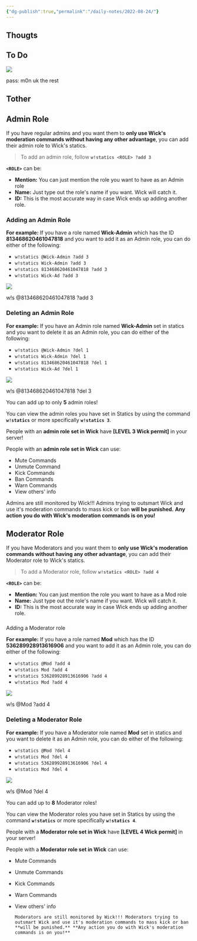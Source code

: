 ```yaml
---
{"dg-publish":true,"permalink":"/daily-notes/2022-08-24/"}
---
```


## Thougts

## To Do

![](https://i.imgur.com/FCAfjOw.png)

pass: m0n uk the rest

## Tother

## Admin Role

If you have regular admins and you want them to **only use Wick's moderation commands without having any other advantage**, you can add their admin role to Wick's statics.

> To add an admin role, follow **`w!statics <ROLE> ?add 3`**

**`<ROLE>`** can be:

-   **Mention:** You can just mention the role you want to have as an Admin role
-   **Name:** Just type out the role's name if you want. Wick will catch it.
-   **ID:** This is the most accurate way in case Wick ends up adding another role.


### Adding an Admin Role

**For example:** If you have a role named **Wick-Admin** which has the ID **813468620461047818** and you want to add it as an Admin role, you can do either of the following:

-   `w!statics @Wick-Admin ?add 3`
-   `w!statics Wick-Admin ?add 3`
-   `w!statics 813468620461047818 ?add 3`
-   `w!statics Wick-Ad ?add 3`


![](https://user-images.githubusercontent.com/73056456/111465134-c4838400-8732-11eb-808f-3ccedcd39e67.png)

w!s @813468620461047818 ?add 3

### Deleting an Admin Role

**For example:** If you have an Admin role named **Wick-Admin** set in statics and you want to delete it as an Admin role, you can do either of the following:

-   `w!statics @Wick-Admin ?del 1`
-   `w!statics Wick-Admin ?del 1`
-   `w!statics 813468620461047818 ?del 1`
-   `w!statics Wick-Ad ?del 1`


![](https://user-images.githubusercontent.com/73056456/111465152-c77e7480-8732-11eb-8903-444d090a26fc.png)

w!s @813468620461047818 ?del 3

You can add up to only **5** admin roles!

You can view the admin roles you have set in Statics by using the command **`w!statics`** or more specifically **`w!statics 3`**.

People with an **admin role set in Wick** have **[LEVEL 3 Wick permit]** in your server!

People with an **admin role set in Wick** can use:

-   Mute Commands
-   Unmute Command
-   Kick Commands
-   Ban Commands
-   Warn Commands
-   View others' info


Admins are still monitored by Wick!!! Admins trying to outsmart Wick and use it's moderation commands to mass kick or ban **will be punished.** **Any action you do with Wick's moderation commands is on you!**

## Moderator Role

If you have Moderators and you want them to **only use Wick's moderation commands without having any other advantage**, you can add their Moderator role to Wick's statics.

> To add a Moderator role, follow **`w!statics <ROLE> ?add 4`**

**`<ROLE>`** can be:

-   **Mention:** You can just mention the role you want to have as a Mod role
-   **Name:** Just type out the role's name if you want. Wick will catch it.
-   **ID:** This is the most accurate way in case Wick ends up adding another role.


###

Adding a Moderator role

**For example:** If you have a role named **Mod** which has the ID **536289928913616906** and you want to add it as an Admin role, you can do either of the following:

-   `w!statics @Mod ?add 4`
-   `w!statics Mod ?add 4`
-   `w!statics 536289928913616906 ?add 4`
-   `w!statics Mod ?add 4`


![](https://user-images.githubusercontent.com/73056456/111465174-cea58280-8732-11eb-9bb5-f680b0c3e6cc.png)

w!s @Mod ?add 4

### Deleting a Moderator Role

**For example:** If you have a Moderator role named **Mod** set in statics and you want to delete it as an Admin role, you can do either of the following:

-   `w!statics @Mod ?del 4`
-   `w!statics Mod ?del 4`
-   `w!statics 536289928913616906 ?del 4`
-   `w!statics Mod ?del 4`


![](https://user-images.githubusercontent.com/73056456/111465184-d1a07300-8732-11eb-9ca8-4544c8dc874d.png)

w!s @Mod ?del 4

You can add up to **8** Moderator roles!

You can view the Moderator roles you have set in Statics by using the command **`w!statics`** or more specifically **`w!statics 4`**.

People with a **Moderator role set in Wick** have **[LEVEL 4 Wick permit]** in your server!

People with a **Moderator role set in Wick** can use:

-   Mute Commands
-   Unmute Commands
-   Kick Commands
-   Warn Commands
-   View others' info


		Moderators are still monitored by Wick!!! Moderators trying to outsmart Wick and use it's moderation commands to mass kick or ban **will be punished.** **Any action you do with Wick's moderation commands is on you!**
